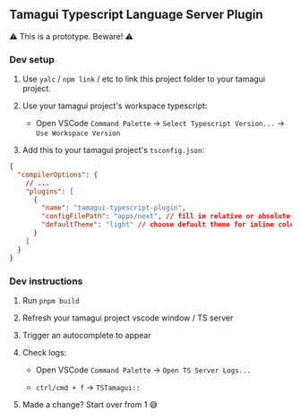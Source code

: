 ## Tamagui Typescript Language Server Plugin

⚠️ This is a prototype. Beware! ⚠️

### Dev setup

1. Use `yalc` / `npm link` / etc to link this project folder to your tamagui project.

1. Use your tamagui project's workspace typescript:

   - Open VSCode `Command Palette` -> `Select Typescript Version...` -> `Use Workspace Version`

1. Add this to your tamagui project's `tsconfig.json`:

```json
{
  "compilerOptions": {
    // ...
    "plugins": [
      {
        "name": "tamagui-typescript-plugin",
        "configFilePath": "apps/next", // fill in relative or absolute path to a tamagui app here (parent folder of .tamagui)
        "defaultTheme": "light" // choose default theme for inline colors
      }
    ]
  }
}
```

### Dev instructions

1. Run `pnpm build`

1. Refresh your tamagui project vscode window / TS server

1. Trigger an autocomplete to appear

1. Check logs:

   - Open VSCode `Command Palette` -> `Open TS Server Logs...`

   - `ctrl/cmd + f` -> `TSTamagui::`

1. Made a change? Start over from 1 😅
